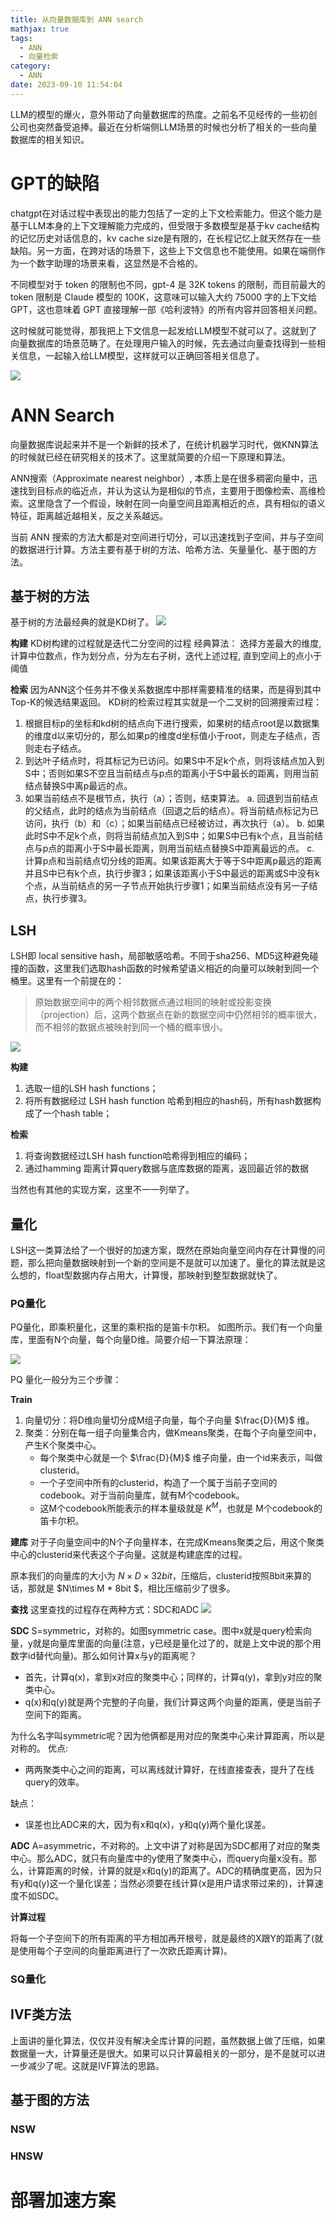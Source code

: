 ```yaml
---
title: 从向量数据库到 ANN search
mathjax: true 
tags:
  - ANN 
  - 向量检索
category:
  - ANN
date: 2023-09-10 11:54:04
---
```


LLM的模型的爆火，意外带动了向量数据库的热度。之前名不见经传的一些初创公司也突然备受追捧。最近在分析端侧LLM场景的时候也分析了相关的一些向量数据库的相关知识。

# GPT的缺陷
chatgpt在对话过程中表现出的能力包括了一定的上下文检索能力。但这个能力是基于LLM本身的上下文理解能力完成的，但受限于多数模型是基于kv cache结构的记忆历史对话信息的，kv cache size是有限的，在长程记忆上就天然存在一些缺陷。另一方面，在跨对话的场景下，这些上下文信息也不能使用。如果在端侧作为一个数字助理的场景来看，这显然是不合格的。

不同模型对于 token 的限制也不同，gpt-4 是 32K tokens 的限制，而目前最大的 token 限制是 Claude 模型的 100K，这意味可以输入大约 75000 字的上下文给 GPT，这也意味着 GPT 直接理解一部《哈利波特》的所有内容并回答相关问题。

这时候就可能觉得，那我把上下文信息一起发给LLM模型不就可以了。这就到了向量数据库的场景范畴了。在处理用户输入的时候，先去通过向量查找得到一些相关信息，一起输入给LLM模型，这样就可以正确回答相关信息了。

![](ANN-algo/Embedding.png)

# ANN Search

向量数据库说起来并不是一个新鲜的技术了，在统计机器学习时代，做KNN算法的时候就已经在研究相关的技术了。这里就简要的介绍一下原理和算法。

ANN搜索（Approximate nearest neighbor）, 本质上是在很多稠密向量中，迅速找到目标点的临近点，并认为这认为是相似的节点，主要用于图像检索、高维检索。这里隐含了一个假设，映射在同一向量空间且距离相近的点，具有相似的语义特征，距离越近越相关，反之关系越远。

当前 ANN 搜索的方法大都是对空间进行切分，可以迅速找到子空间，并与子空间的数据进行计算。方法主要有基于树的方法、哈希方法、矢量量化、基于图的方法。

## 基于树的方法
基于树的方法最经典的就是KD树了。
![](ANN-algo/kd-tree.png)

**构建**
KD树构建的过程就是迭代二分空间的过程
经典算法：
选择方差最大的维度,计算中位数点，作为划分点，分为左右子树，迭代上述过程, 直到空间上的点小于阈值

**检索**
因为ANN这个任务并不像关系数据库中那样需要精准的结果，而是得到其中Top-K的候选结果返回。
KD树的检索过程其实就是一个二叉树的回溯搜索过程：

1. 根据目标p的坐标和kd树的结点向下进行搜索，如果树的结点root是以数据集的维度d以来切分的，那么如果p的维度d坐标值小于root，则走左子结点，否则走右子结点。
2. 到达叶子结点时，将其标记为已访问。如果S中不足k个点，则将该结点加入到S中；否则如果S不空且当前结点与p点的距离小于S中最长的距离，则用当前结点替换S中离p最远的点。
3. 如果当前结点不是根节点，执行（a）；否则，结束算法。 
  a.  回退到当前结点的父结点，此时的结点为当前结点（回退之后的结点）。将当前结点标记为已访问，执行（b）和（c）；如果当前结点已经被访过，再次执行（a）。 
  b. 如果此时S中不足k个点，则将当前结点加入到S中；如果S中已有k个点，且当前结点与p点的距离小于S中最长距离，则用当前结点替换S中距离最远的点。 
  c. 计算p点和当前结点切分线的距离。如果该距离大于等于S中距离p最远的距离并且S中已有k个点，执行步骤3；如果该距离小于S中最远的距离或S中没有k个点，从当前结点的另一子节点开始执行步骤1；如果当前结点没有另一子结点，执行步骤3。

## LSH
LSH即 local sensitive hash，局部敏感哈希。不同于sha256、MD5这种避免碰撞的函数，这里我们选取hash函数的时候希望语义相近的向量可以映射到同一个桶里。这里有一个前提在的：
> 原始数据空间中的两个相邻数据点通过相同的映射或投影变换（projection）后，这两个数据点在新的数据空间中仍然相邻的概率很大，而不相邻的数据点被映射到同一个桶的概率很小。

![](ANN-algo/lsh.png)

**构建**
1. 选取一组的LSH hash functions；
2. 将所有数据经过 LSH hash function 哈希到相应的hash码，所有hash数据构成了一个hash table；

**检索**

1. 将查询数据经过LSH hash function哈希得到相应的编码；
2. 通过hamming 距离计算query数据与底库数据的距离，返回最近邻的数据

当然也有其他的实现方案，这里不一一列举了。

## 量化
LSH这一类算法给了一个很好的加速方案，既然在原始向量空间内存在计算慢的问题，那么把向量数据映射到一个新的空间是不是就可以加速了。量化的算法就是这么想的，float型数据内存占用大，计算慢，那映射到整型数据就快了。

### PQ量化
PQ量化，即乘积量化，这里的乘积指的是笛卡尔积。
如图所示。我们有一个向量库，里面有N个向量，每个向量D维。简要介绍一下算法原理：

![](ANN-algo/PQ.png)

PQ 量化一般分为三个步骤：

**Train**

1. 向量切分：将D维向量切分成M组子向量，每个子向量 $\frac{D}{M}$ 维。
2. 聚类：分别在每一组子向量集合内，做Kmeans聚类，在每个子向量空间中，产生K个聚类中心。
   - 每个聚类中心就是一个 $\frac{D}{M}$ 维子向量，由一个id来表示，叫做clusterid。
   - 一个子空间中所有的clusterid，构造了一个属于当前子空间的codebook。对于当前向量库，就有M个codebook。
   - 这M个codebook所能表示的样本量级就是 $K^M$，也就是 M个codebook的笛卡尔积。

**建库** 
对于子向量空间中的N个子向量样本，在完成Kmeans聚类之后，用这个聚类中心的clusterid来代表这个子向量。这就是构建底库的过程。

原本我们的向量库的大小为 $N\times D\times 32bit$，压缩后，clusterid按照8bit来算的话，那就是 $N\times M * 8bit $，相比压缩前少了很多。

**查找**
这里查找的过程存在两种方式：SDC和ADC
![](ANN-algo/SDC_ADC.png)

**SDC**
S=symmetric，对称的。如图symmetric case。图中x就是query检索向量，y就是向量库里面的向量(注意，y已经是量化过了的，就是上文中说的那个用数字id替代向量)。那么如何计算x与y的距离呢？
- 首先，计算q(x)，拿到x对应的聚类中心；同样的，计算q(y)，拿到y对应的聚类中心。
- q(x)和q(y)就是两个完整的子向量，我们计算这两个向量的距离，便是当前子空间下的距离。

为什么名字叫symmetric呢？因为他俩都是用对应的聚类中心来计算距离，所以是对称的。
优点:
- 两两聚类中心之间的距离，可以离线就计算好，在线直接查表，提升了在线query的效率。

缺点：
- 误差也比ADC来的大，因为有x和q(x)，y和q(y)两个量化误差。

**ADC**
A=asymmetric，不对称的。上文中讲了对称是因为SDC都用了对应的聚类中心。那么ADC，就只有向量库中的y使用了聚类中心，而query向量x没有。那么，计算距离的时候，计算的就是x和q(y)的距离了。ADC的精确度更高，因为只有y和q(y)这一个量化误差；当然必须要在线计算(x是用户请求带过来的)，计算速度不如SDC。

**计算过程**

将每一个子空间下的所有距离的平方相加再开根号，就是最终的X跟Y的距离了(就是使用每个子空间的向量距离进行了一次欧氏距离计算)。

### SQ量化

## IVF类方法
上面讲的量化算法，仅仅并没有解决全库计算的问题，虽然数据上做了压缩，如果数据量一大，计算量还是很大。如果可以只计算最相关的一部分，是不是就可以进一步减少了呢。这就是IVF算法的思路。



## 基于图的方法



### NSW

### HNSW
# 部署加速方案


